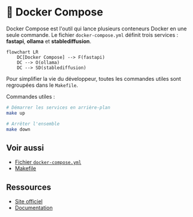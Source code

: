 # 🐳 Docker Compose

Docker Compose est l'outil qui lance plusieurs conteneurs Docker en une seule commande.
Le fichier `docker-compose.yml` définit trois services : **fastapi**, **ollama** et **stablediffusion**.

```mermaid
flowchart LR
    DC[Docker Compose] --> F(fastapi)
    DC --> O(ollama)
    DC --> SD(stablediffusion)
```

Pour simplifier la vie du développeur, toutes les commandes utiles sont regroupées dans le `Makefile`.

Commandes utiles :
```bash
# Démarrer les services en arrière-plan
make up

# Arrêter l'ensemble
make down
```

## Voir aussi

- [Fichier `docker-compose.yml`](../reference/docker-compose-yml.md)
- [Makefile](../reference/makefile.md)

## Ressources
- [Site officiel](https://www.docker.com/)
- [Documentation](https://docs.docker.com/compose/)
